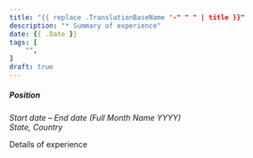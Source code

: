 ```yaml
---
title: "{{ replace .TranslationBaseName "-" " " | title }}"
description: "* Summary of experience"
date: {{ .Date }}
tags: [
    "",
]
draft: true
---
```


##### Position
*Start date – End date (Full Month Name YYYY)*  
*State, Country*

Details of experience
